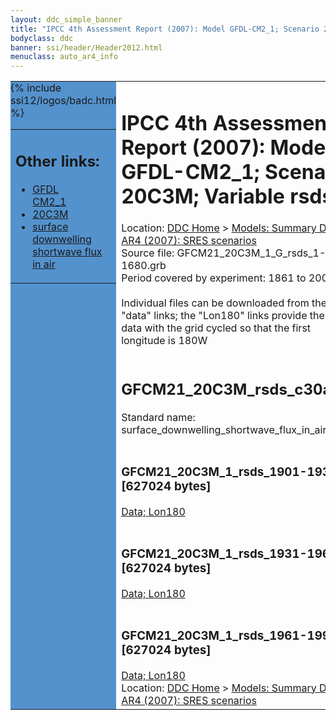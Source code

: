 ```yaml
---
layout: ddc_simple_banner
title: "IPCC 4th Assessment Report (2007): Model GFDL-CM2_1; Scenario 20C3M; Variable rsds"
bodyclass: ddc
banner: ssi/header/Header2012.html
menuclass: auto_ar4_info
---
```



<table width="100%" border="0" cellspacing="0" cellpadding="0" style="border-collapse: collapse;">
<tr style="margin:0;padding:0;border:0;">
<td style="margin:0;padding:0;border:0;height:1pt;width:150pt;background:#5492CD;" valign="top" >

<div id="lh-col2" class="auto_ar4_info">
<table class="menumain" bgcolor="#5492CD" cellspacing="0" width="100%" border="0">
<tr><td>
<h2> Other links:</h2>
<ul>
<li><a href="/auto/ar4/model-GFDL-CM2_1.html">GFDL<br/>CM2_1</a></li>
<li><a href="/auto/ar4/scenario-20C3M.html">20C3M</a></li>
<li><a href="/auto/ar4/var-surface_downwelling_shortwave_flux_in_air.html">surface downwelling<br/> shortwave flux in air</a></li>
</ul>
</td></tr>
{% include ssi12/logos/badc.html %}
</table>
</div>
</td>
<td><h1>IPCC 4th Assessment Report (2007): Model GFDL-CM2_1; Scenario 20C3M; Variable rsds</h1>

<!-- Breadcrumb1 -->
<div id="breadcrumb1" align="left">
Location: <a href="/index.html">DDC Home</a> > <a href="/sim/gcm_clim/">Models: Summary Data</a>
> <a href="/sim/gcm_clim/SRES_AR4/index.html">AR4 (2007): SRES scenarios</a>
</div>
<!-- End of Breadcrumb1 -->Source file: GFCM21_20C3M_1_G_rsds_1-1680.grb
<br/>
Period covered by experiment: 1861 to 2000<br/>
<br/>Individual files can be downloaded from the "data" links; the "Lon180" links provide the same data
         with the grid cycled so that the first longitude is 180W<br/>
<br/><h2>GFCM21_20C3M_rsds_c30a.tar</h2>
Standard name: surface_downwelling_shortwave_flux_in_air<br>
<br/><h3>GFCM21_20C3M_1_rsds_1901-1930.nc [627024 bytes]</h3>
<a href="http://apps.ipcc-data.org/cgi-bin/downl/ar4_nc/rsds/GFCM21_20C3M_1_rsds_1901-1930.nc">Data; </a><a href="http://apps.ipcc-data.org/cgi-bin/downl/ar4_nc/rsds/GFCM21_20C3M_1_rsds_1901-1930.cyto180.nc"> Lon180</a><br/>
<br/><h3>GFCM21_20C3M_1_rsds_1931-1960.nc [627024 bytes]</h3>
<a href="http://apps.ipcc-data.org/cgi-bin/downl/ar4_nc/rsds/GFCM21_20C3M_1_rsds_1931-1960.nc">Data; </a><a href="http://apps.ipcc-data.org/cgi-bin/downl/ar4_nc/rsds/GFCM21_20C3M_1_rsds_1931-1960.cyto180.nc"> Lon180</a><br/>
<br/><h3>GFCM21_20C3M_1_rsds_1961-1990.nc [627024 bytes]</h3>
<a href="http://apps.ipcc-data.org/cgi-bin/downl/ar4_nc/rsds/GFCM21_20C3M_1_rsds_1961-1990.nc">Data; </a><a href="http://apps.ipcc-data.org/cgi-bin/downl/ar4_nc/rsds/GFCM21_20C3M_1_rsds_1961-1990.cyto180.nc"> Lon180</a><br/>
<!-- Breadcrumb2 -->
<div id="breadcrumb2" align="left">
Location: <a href="/index.html">DDC Home</a> > <a href="/sim/gcm_clim/">Models: Summary Data</a>
> <a href="/sim/gcm_clim/SRES_AR4/index.html">AR4 (2007): SRES scenarios</a>
</div>
<!-- End of Breadcrumb2 --></td></tr></table>
